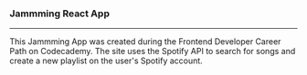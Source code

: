 ### Jammming React App
- - -
This Jammming App was created during the Frontend Developer Career Path on Codecademy.
The site uses the Spotify API to search for songs and create a new playlist on the user's Spotify account.
